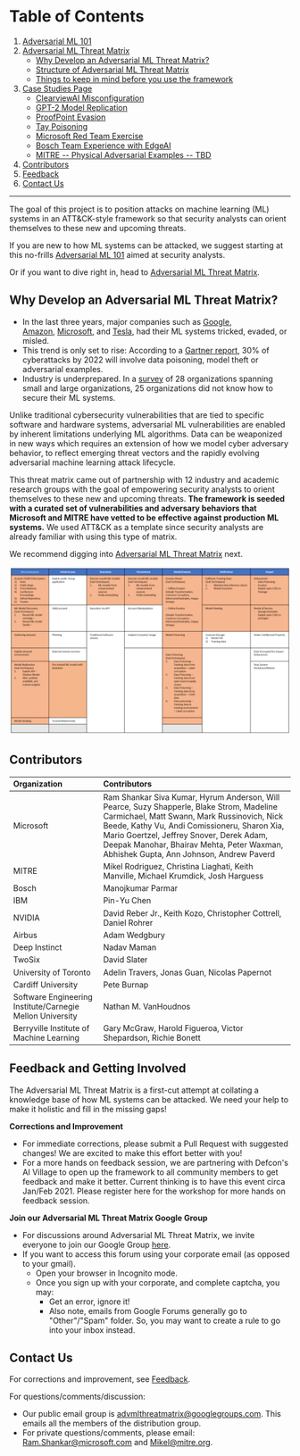 # Table of Contents
1. [Adversarial ML 101](/pages/adversarial-ml-101.md)
2. [Adversarial ML Threat Matrix](/pages/adversarial-ml-threat-matrix.md)
    - [Why Develop an Adversarial ML Threat Matrix?](#why-develop-an-adversarial-ml-threat-matrix)
    - [Structure of Adversarial ML Threat Matrix](/pages/adversarial-ml-threat-matrix.md#Structure-of-Adversarial-ML-Threat-Matrix)
    - [Things to keep in mind before you use the framework](/pages/things-to-keep-in-mind-before-you-use-the-framework.md)
8. [Case Studies Page](/pages/case-studies-page.md)
    - [ClearviewAI Misconfiguration](/pages/case-studies-page.md#clearviewai-misconfiguration)
    - [GPT-2 Model Replication](/pages/case-studies-page.md#gpt-2-model-replication)
    - [ProofPoint Evasion](/pages/case-studies-page.md#proofpoint-evasion)
    - [Tay Poisoning](/pages/case-studies-page.md#tay-poisoning)
    - [Microsoft Red Team Exercise](/pages/case-studies-page.md#microsoft-red-team-exercise)
    - [Bosch Team Experience with EdgeAI ](/pages/case-studies-page.md#bosch-team-experience-with-edgeai)
    - [MITRE -- Physical Adversarial Examples -- TBD](/pages/case-studies-page.md#mitre-physical-adversarial-examples-tbd)
5. [Contributors](#contributors)
6. [Feedback](#feedback-and-getting-involved)
6. [Contact Us](#contact-us)
---- 

The goal of this project is to position attacks on machine learning (ML) systems in an ATT&CK-style framework so that security analysts can orient themselves
to these new and upcoming threats.

If you are new to how ML systems can be attacked, we suggest starting at this no-frills [Adversarial ML 101](/pages/adversarial-ml-101.md) aimed at security analysts. 

Or if you want to dive right in, head to [Adversarial ML Threat Matrix](/pages/adversarial-ml-threat-matrix.md).

## Why Develop an Adversarial ML Threat Matrix? 
-   In the last three years, major companies such as [Google](https://www.zdnet.com/article/googles-best-image-recognition-system-flummoxed-by-fakes/), [Amazon](https://www.fastcompany.com/90240975/alexa-can-be-hacked-by-chirping-birds), [Microsoft](https://www.theguardian.com/technology/2016/mar/24/tay-microsofts-ai-chatbot-gets-a-crash-course-in-racism-from-twitter), and [Tesla](https://spectrum.ieee.org/cars-that-think/transportation/self-driving/three-small-stickers-on-road-can-steer-tesla-autopilot-into-oncoming-lane), had their ML systems tricked, evaded, or misled.
-   This trend is only set to rise: According to a [Gartner report](https://www.gartner.com/doc/3939991), 30% of cyberattacks by 2022 will involve data poisoning, model     theft or adversarial examples.
-   Industry is underprepared. In a [survey](https://arxiv.org/pdf/2002.05646.pdf) of 28 organizations spanning small and large organizations, 25           organizations did not know how to secure their ML systems.

Unlike traditional cybersecurity vulnerabilities that are tied to specific software and hardware systems, adversarial ML vulnerabilities are enabled by inherent limitations underlying ML algorithms. Data can be weaponized in new ways which requires an extension of how we model cyber adversary behavior, to reflect emerging threat vectors and the rapidly evolving adversarial machine learning attack lifecycle.

This threat matrix came out of partnership with 12 industry and academic research groups with the goal of empowering security analysts to orient themselves to these new and upcoming threats. **The framework is seeded with a curated set of vulnerabilities and adversary behaviors that Microsoft and MITRE have vetted to be effective against production ML systems.** We used ATT&CK as a template since security analysts are already familiar with using this type of matrix.

We recommend digging into [Adversarial ML Threat Matrix](/pages/adversarial-ml-threat-matrix.md) next.




![alt text](images/advmlthreatmatrix.png)


## Contributors

| **Organization**    | **Contributors**    |
| :---                | :---                |
| Microsoft           | Ram Shankar Siva Kumar, Hyrum Anderson, Will Pearce, Suzy Shapperle, Blake Strom, Madeline Carmichael, Matt Swann, Mark Russinovich, Nick Beede, Kathy Vu, Andi Comissioneru, Sharon Xia, Mario Goertzel, Jeffrey Snover, Derek Adam, Deepak Manohar, Bhairav Mehta, Peter Waxman, Abhishek Gupta, Ann Johnson, Andrew Paverd  |
| MITRE               | Mikel Rodriguez, Christina Liaghati, Keith Manville, Michael Krumdick, Josh Harguess |
| Bosch               | Manojkumar Parmar |
| IBM                 | Pin-Yu Chen       |
| NVIDIA              | David Reber Jr., Keith Kozo, Christopher Cottrell, Daniel Rohrer |
| Airbus              | Adam Wedgbury     |
| Deep Instinct       | Nadav Maman       |
| TwoSix              | David Slater      |
| University of Toronto | Adelin Travers, Jonas Guan, Nicolas Papernot |
| Cardiff University  | Pete Burnap |
| Software Engineering Institute/Carnegie Mellon University | Nathan M. VanHoudnos | 
| Berryville Institute of Machine Learning | Gary McGraw, Harold Figueroa, Victor Shepardson, Richie Bonett|

## Feedback and Getting Involved 

The Adversarial ML Threat Matrix is a first-cut attempt at collating a knowledge base of how ML systems can be attacked. We need your help to make it holistic and fill in the missing gaps!

**Corrections and Improvement**

-   For immediate corrections, please submit a Pull Request with suggested changes! We are excited to make this effort better with you!
-   For a more hands on feedback session, we are partnering with Defcon's AI Village to open up the framework to all community members to get feedback and make it better. Current thinking is to have this event circa
Jan/Feb 2021. Please register here for the workshop for more hands on feedback session.

**Join our Adversarial ML Threat Matrix Google Group**

- For discussions around Adversarial ML Threat Matrix, we invite everyone to join our Google Group [here](https://groups.google.com/forum/#!forum/advmlthreatmatrix/join).
- If you want to access this forum using your corporate email (as opposed to your gmail).
  - Open your browser in Incognito mode.
  - Once you sign up with your corporate, and complete captcha, you may:
    - Get an error, ignore it!
    - Also note, emails from Google Forums generally go to "Other"/"Spam" folder. So, you may want to create a rule to go into your inbox instead.

 
 ## Contact Us
For corrections and improvement, see [Feedback](#feedback-and-getting-involved).

For questions/comments/discussion: 
-  Our public email group is advmlthreatmatrix@googlegroups.com. This emails all the members of the distribution group. 
-  For private questions/comments, please email: <Ram.Shankar@microsoft.com> and <Mikel@mitre.org>.

